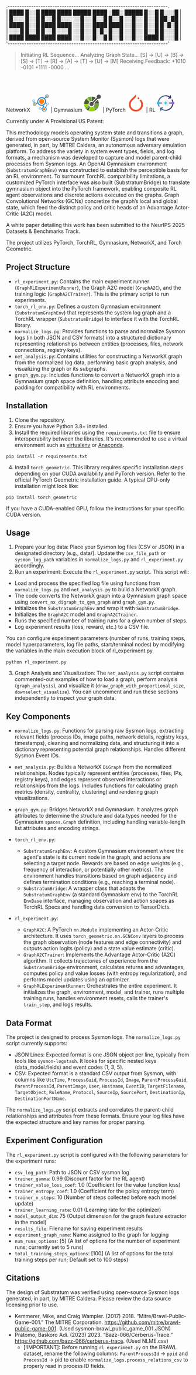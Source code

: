 .--------------------------------------------------------------------.\
| ████  █░░█  ████  ████  █████  ████  ░██░  █████  █░░█  █░░░█ |\
| █░░░  █░░█  █░░█  █░░░  ░░█░░  █░░█  █░░█  ░░█░░  █░░█  ██░██ |\
| ████  █░░█  ████  ████  ░░█░░  ████  ████  ░░█░░  █░░█  █░█░█ |\
| ░░░█  █░░█  █░░█  ░░░█  ░░█░░  █░█░  █░░█  ░░█░░  █░░█  █░░░█ |\
| ████  ████  ████  ████  ░░█░░  █░░█  █░░█  ░░█░░  ████  █░░░█ |\
'--------------------------------------------------------------------'
> Initiating RL Sequence... Analyzing Graph State...
> [S] -> [U] -> [B] -> [S] -> [T] -> [R] -> [A] -> [T] -> [U] -> [M]
> Receiving Feedback: +1010 -0101 +1111 -0000 ...

<br>
<br>
<br>
NetworkX <img src="./images/NetworkX.png" width="48"> | Gymnasium <img src="./images/OpenAPI.png" width="48"> | PyTorch <img src="./images/PyTorch.png" width="48"> | RL <img src="./images/reinforcement-learning.png" width="48">


Currently under A Provisional US Patent:

This methodology models operating system state and transitions a graph, derived from open-source System Monitor (Sysmon) logs that were generated, in part, by MITRE Caldera, an autonomous adversary emulation platform. To address the variety in system event types, fields, and log formats, a mechanism was developed to capture and model parent-child processes from Sysmon logs. An OpenAI Gymnasium environment (`SubstratumGraphEnv`) was constructed to establish the perceptible basis for an RL environment. To surmount TorchRL compatibility limitations, a customized PyTorch interface was also built (SubstratumBridge) to translate gymnasium object into the PyTorch framework, enabling composite RL agent observations and discrete actions executed on the graphs. Graph Convolutional Networks (GCNs) concretize the graph’s local and global state, which feed the distinct policy and critic heads of an Advantage Actor-Critic (A2C) model. 

A white paper detailing this work has been submitted to the NeurIPS 2025 Datasets & Benchmarks Track.

The project utilizes PyTorch, TorchRL, Gymnasium, NetworkX, and Torch Geometric.

## Project Structure
- `rl_experiment.py`: Contains the main experiment runner (`GraphRLExperimentRunner`), the Graph A2C model (`GraphA2C`), and the training logic (`GraphA2CTrainer`). This is the primary script to run experiments.
- `torch_rl_env.py`: Defines a custom Gymnasium environment (`SubstratumGraphEnv`) that represents the system log graph and a TorchRL wrapper (`SubstratumBridge`) to interface it with the TorchRL library.
- `normalize_logs.py`: Provides functions to parse and normalize Sysmon logs (in both JSON and CSV formats) into a structured dictionary representing relationships between entities (processes, files, network connections, registry keys).
- `net_analysis.py`: Contains utilities for constructing a NetworkX graph from the normalized log data, performing basic graph analysis, and visualizing the graph or its subgraphs.
- `graph_gym.py`: Includes functions to convert a NetworkX graph into a Gymnasium graph space definition, handling attribute encoding and padding for compatibility with RL environments.

## Installation
1. Clone the repository.
2. Ensure you have Python 3.8+ installed.
3. Install the required libraries using the `requirements.txt` file to ensure interoperability between the libraries. It's recommended to use a virtual environment such as [virtualenv](https://virtualenv.pypa.io/en/latest/) or [Anaconda](https://www.anaconda.com/download).
```
pip install -r requirements.txt
```
4. Install `torch_geometric`. This library requires specific installation steps depending on your CUDA availability and PyTorch version. Refer to the official PyTorch Geometric installation guide. A typical CPU-only installation might look like:
```
pip install torch_geometric
```

If you have a CUDA-enabled GPU, follow the instructions for your specific CUDA version.

## Usage
1. Prepare your log data: Place your Sysmon log files (CSV or JSON) in a designated directory (e.g., data/). Update the `csv_file_path` or `sysmon_log_path` variables in `normalize_logs.py` and `rl_experiment.py` accordingly.
2. Run an experiment: Execute the `rl_experiment.py` script. This script will:
  - Load and process the specified log file using functions from `normalize_logs.py` and `net_analysis.py` to build a NetworkX graph.
  - The code converts the NetworkX graph into a Gymnasium graph space using `convert_nx_digraph_to_gym_graph` and  `graph_gym.py`.
  - Initializes the `SubstratumGraphEnv` and wrap it with `SubstratumBridge`.
  - Initializes the `GraphA2C` model and `GraphA2CTrainer`.
  - Runs the specified number of training runs for a given number of steps.
  - Log experiment results (loss, reward, etc.) to a CSV file.

You can configure experiment parameters (number of runs, training steps, model hyperparameters, log file paths, start/terminal nodes) by modifying the variables in the main execution block of rl_experiment.py.
```
python rl_experiment.py
```
3. Graph Analysis and Visualization: The `net_analysis.py` script contains commented-out examples of how to load a graph, perform analysis (`graph_analysis`), and visualize it (`draw_graph_with_proportional_size`, `downselect_visualize`). You can uncomment and run these sections independently to inspect your graph data.

## Key Components
- `normalize_logs.py`: Functions for parsing raw Sysmon logs, extracting relevant fields (process IDs, image paths, network details, registry keys, timestamps), cleaning and normalizing data, and structuring it into a dictionary representing potential graph relationships. Handles different Sysmon Event IDs. 
- `net_analysis.py`: Builds a NetworkX `DiGraph` from the normalized relationships. Nodes typically represent entities (processes, files, IPs, registry keys), and edges represent observed interactions or relationships from the logs. Includes functions for calculating graph metrics (density, centrality, clustering) and rendering graph visualizations.
- `graph_gym.py`: Bridges NetworkX and Gymnasium. It analyzes graph attributes to determine the structure and data types needed for the Gymnasium `spaces.Graph` definition, including handling variable-length list attributes and encoding strings.

- `torch_rl_env.py`:
  - `SubstratumGraphEnv`: A custom Gymnasium environment where the agent's state is its current node in the graph, and actions are selecting a target node. Rewards are based on edge weights (e.g., frequency of interaction, or potentially other metrics). The environment handles transitions based on graph adjacency and defines termination conditions (e.g., reaching a terminal node).
  - `SubstratumBridge`: A wrapper class that adapts the `SubstratumGraphEnv` (a standard Gymnasium env) to the TorchRL `EnvBase` interface, managing observation and action spaces as TorchRL Specs and handling data conversion to TensorDicts.
- `rl_experiment.py`:
  - `GraphA2C`: A PyTorch `nn.Module` implementing an Actor-Critic architecture. It uses `torch_geometric.nn.GCNConv` layers to process the graph observation (node features and edge connectivity) and outputs action logits (policy) and a state value estimate (critic).
  - `GraphA2CTrainer`: Implements the Advantage Actor-Critic (A2C) algorithm. It collects trajectories of experience from the `SubstratumBridge` environment, calculates returns and advantages, computes policy and value losses (with entropy regularization), and performs model updates using an optimizer.
  - `GraphRLExperimentRunner`: Orchestrates the entire experiment. It initializes the graph, environment, model, and trainer, runs multiple training runs, handles environment resets, calls the trainer's `train_step`, and logs results.

## Data Format
The project is designed to process Sysmon logs. The `normalize_logs.py` script currently supports:
- JSON Lines: Expected format is one JSON object per line, typically from tools like `sysmon-logstash`. It looks for specific nested keys (data_model.fields) and event codes (1, 3, 5).
- CSV: Expected format is a standard CSV output from Sysmon, with columns like `UtcTime`, `ProcessGuid`, `ProcessId`, `Image`, `ParentProcessGuid`, `ParentProcessId`, `ParentImage`, `User`, `Hostname`, `EventID`, `TargetFilename`, `TargetObject`, `RuleName`, `Protocol`, `SourceIp`, `SourcePort`, `DestinationIp`, `DestinationPortName`.

The `normalize_logs.py` script extracts and correlates the parent-child relationships and attributes from these formats. Ensure your log files have the expected structure and key names for proper parsing.

## Experiment Configuration
The `rl_experiment.py` script is configured with the following parameters for the experiment runs:
-  `csv_log_path`: Path to JSON or CSV sysmon log
- `trainer_gamma`: 0.99 (Discount factor for the RL agent)
- `trainer_value_loss_coef`: 1.0 (Coefficient for the value function loss)
- `trainer_entropy_coef`: 1.0 (Coefficient for the policy entropy term)
- `trainer_n_steps`: 10 (Number of steps collected before each model update)
- `trainer_learning_rate`: 0.01 (Learning rate for the optimizer)
- `model_output_dim`: 75 (Output dimension for the graph feature extractor in the model)
- `results_file`: Filename for saving experiment results
- `experiment_graph_name`: Name assigned to the graph for logging
- `num_runs_options`: [5] (A list of options for the number of experiment runs; currently set to 5 runs)
- `total_training_steps_options`: [100] (A list of options for the total training steps per run; Default set to 100 steps)

## Citations
The design of Substratum was verified using open-source Sysmon logs generated, in part, by MITRE Caldera. Please review the data source licensing prior to use.
- Kemmerer, Mike, and Craig Wampler. (2017) 2018. “Mitre/Brawl-Public-Game-001.” The MITRE Corporation. https://github.com/mitre/brawl-public-game-001. (Used sysmon-brawl_public_game_001.JSON)
- Pratomo, Baskoro Adi. (2023) 2023. “Bazz-066/Cerberus-Trace.” https://github.com/bazz-066/cerberus-trace. (Used NLME.csv)
  - [!IMPORTANT]: Before running `rl_experiment.py` on the BRAWL dataset, rename the following columns:  `ParentProcessId` -> `ppid` and `ProcessId` -> pid to enable `normalize_logs.process_relations_csv` to properly read in process ID fields.

